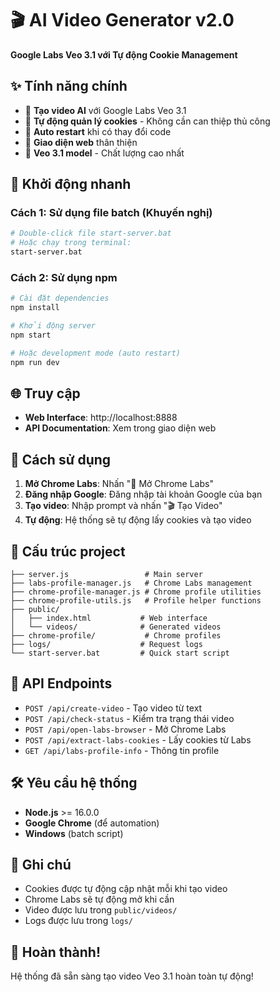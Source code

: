 # 🎬 AI Video Generator v2.0

**Google Labs Veo 3.1 với Tự động Cookie Management**

## ✨ Tính năng chính

- 🚀 **Tạo video AI** với Google Labs Veo 3.1
- 🍪 **Tự động quản lý cookies** - Không cần can thiệp thủ công
- 🔄 **Auto restart** khi có thay đổi code
- 📱 **Giao diện web** thân thiện
- 🎯 **Veo 3.1 model** - Chất lượng cao nhất

## 🚀 Khởi động nhanh

### Cách 1: Sử dụng file batch (Khuyến nghị)
```bash
# Double-click file start-server.bat
# Hoặc chạy trong terminal:
start-server.bat
```

### Cách 2: Sử dụng npm
```bash
# Cài đặt dependencies
npm install

# Khởi động server
npm start

# Hoặc development mode (auto restart)
npm run dev
```

## 🌐 Truy cập

- **Web Interface**: http://localhost:8888
- **API Documentation**: Xem trong giao diện web

## 🎯 Cách sử dụng

1. **Mở Chrome Labs**: Nhấn "🚀 Mở Chrome Labs"
2. **Đăng nhập Google**: Đăng nhập tài khoản Google của bạn
3. **Tạo video**: Nhập prompt và nhấn "🎬 Tạo Video"
4. **Tự động**: Hệ thống sẽ tự động lấy cookies và tạo video

## 📁 Cấu trúc project

```
├── server.js                 # Main server
├── labs-profile-manager.js   # Chrome Labs management
├── chrome-profile-manager.js # Chrome profile utilities
├── chrome-profile-utils.js   # Profile helper functions
├── public/
│   ├── index.html           # Web interface
│   └── videos/              # Generated videos
├── chrome-profile/           # Chrome profiles
├── logs/                    # Request logs
└── start-server.bat         # Quick start script
```

## 🔧 API Endpoints

- `POST /api/create-video` - Tạo video từ text
- `POST /api/check-status` - Kiểm tra trạng thái video
- `POST /api/open-labs-browser` - Mở Chrome Labs
- `POST /api/extract-labs-cookies` - Lấy cookies từ Labs
- `GET /api/labs-profile-info` - Thông tin profile

## 🛠️ Yêu cầu hệ thống

- **Node.js** >= 16.0.0
- **Google Chrome** (để automation)
- **Windows** (batch script)

## 📝 Ghi chú

- Cookies được tự động cập nhật mỗi khi tạo video
- Chrome Labs sẽ tự động mở khi cần
- Video được lưu trong `public/videos/`
- Logs được lưu trong `logs/`

## 🎉 Hoàn thành!

Hệ thống đã sẵn sàng tạo video Veo 3.1 hoàn toàn tự động!
